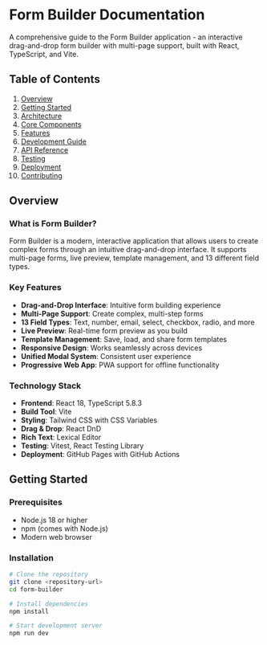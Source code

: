 
# Form Builder Documentation

A comprehensive guide to the Form Builder application - an interactive drag-and-drop form builder with multi-page support, built with React, TypeScript, and Vite.

## Table of Contents

1. [Overview](#overview)
2. [Getting Started](#getting-started)
3. [Architecture](#architecture)
4. [Core Components](#core-components)
5. [Features](#features)
6. [Development Guide](#development-guide)
7. [API Reference](#api-reference)
8. [Testing](#testing)
9. [Deployment](#deployment)
10. [Contributing](#contributing)

## Overview

### What is Form Builder?

Form Builder is a modern, interactive application that allows users to create complex forms through an intuitive drag-and-drop interface. It supports multi-page forms, live preview, template management, and 13 different field types.

### Key Features

- **Drag-and-Drop Interface**: Intuitive form building experience
- **Multi-Page Support**: Create complex, multi-step forms
- **13 Field Types**: Text, number, email, select, checkbox, radio, and more
- **Live Preview**: Real-time form preview as you build
- **Template Management**: Save, load, and share form templates
- **Responsive Design**: Works seamlessly across devices
- **Unified Modal System**: Consistent user experience
- **Progressive Web App**: PWA support for offline functionality

### Technology Stack

- **Frontend**: React 18, TypeScript 5.8.3
- **Build Tool**: Vite
- **Styling**: Tailwind CSS with CSS Variables
- **Drag & Drop**: React DnD
- **Rich Text**: Lexical Editor
- **Testing**: Vitest, React Testing Library
- **Deployment**: GitHub Pages with GitHub Actions

## Getting Started

### Prerequisites

- Node.js 18 or higher
- npm (comes with Node.js)
- Modern web browser

### Installation

```bash
# Clone the repository
git clone <repository-url>
cd form-builder

# Install dependencies
npm install

# Start development server
npm run dev
```